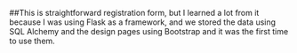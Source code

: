 ##This is straightforward registration form, but I learned a lot from it because I was using Flask as a framework, and we stored the data using SQL Alchemy and the design pages using Bootstrap and it was the first time to use them.
